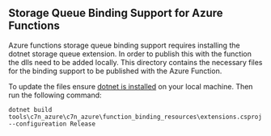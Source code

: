 ## Storage Queue Binding Support for Azure Functions

Azure functions storage queue binding support requires installing the dotnet storage queue extension. In order to publish this with the function the dlls need to be added locally. This directory contains the necessary files for the binding support to be published with the Azure Function.

To update the files ensure [dotnet is installed](https://www.microsoft.com/net/download) on your local machine. Then run the following command:

`dotnet build tools\c7n_azure\c7n_azure\function_binding_resources\extensions.csproj --configureation Release`
 